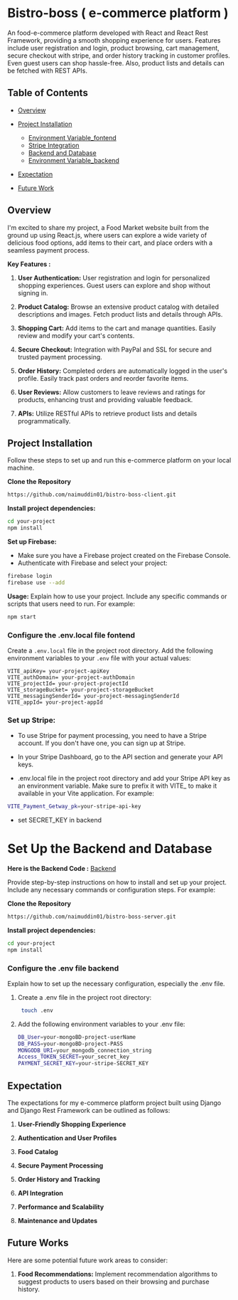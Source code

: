 # Bistro-boss ( e-commerce platform )

An food-e-commerce platform developed with React and React Rest Framework, providing a smooth shopping experience for users. Features include user registration and login, product browsing, cart management, secure checkout with stripe, and order history tracking in customer profiles. Even guest users can shop hassle-free. Also, product lists and details can be fetched with REST APIs.

## Table of Contents

- [Overview](#overview)
- [Project Installation](#project-installation)
  - [Environment Variable_fontend](#configure-the-env-file-fontend)
  - [Stripe Integration](#Set-up-Stripe)
  - [Backend and Database](#Set-Up-the-Backend-and-Database)
  - [Environment Variable_backend](#configure-the-env-file-backend)

- [Expectation](#expectation)
- [Future Work](#future-works)

## Overview

I'm excited to share my project, a Food Market website built from the ground up using React.js, where users can explore a wide variety of delicious food options, add items to their cart, and place orders with a seamless payment process.

**Key Features :**

1. **User Authentication:** User registration and login for personalized shopping experiences. Guest users can explore and shop without signing in.

2. **Product Catalog:** Browse an extensive product catalog with detailed descriptions and images. Fetch product lists and details through APIs.

3. **Shopping Cart:** Add items to the cart and manage quantities. Easily review and modify your cart's contents.

4. **Secure Checkout:** Integration with PayPal and SSL for secure and trusted payment processing.

5. **Order History:** Completed orders are automatically logged in the user's profile. Easily track past orders and reorder favorite items.

6. **User Reviews:** Allow customers to leave reviews and ratings for products, enhancing trust and providing valuable feedback.

7. **APIs:** Utilize RESTful APIs to retrieve product lists and details programmatically.

## Project Installation

Follow these steps to set up and run this e-commerce platform on your local machine.

**Clone the Repository**

```bash
https://github.com/naimuddin01/bistro-boss-client.git
```

**Install project dependencies:**

```bash
cd your-project
npm install
```

**Set up Firebase:**
- Make sure you have a Firebase project created on the Firebase Console.
- Authenticate with Firebase and select your project:
```bash
firebase login
firebase use --add
```

**Usage:**
Explain how to use your project. Include any specific commands or scripts that users need to run. For example:
```bash
npm start
```

### Configure the .env.local file fontend

Create a `.env.local` file in the project root directory. Add the following environment variables to your `.env` file with your actual values:

```
VITE_apiKey= your-project-apiKey
VITE_authDomain= your-project-authDomain
VITE_projectId= your-project-projectId
VITE_storageBucket= your-project-storageBucket
VITE_messagingSenderId= your-project-messagingSenderId
VITE_appId= your-project-appId
```

### Set up Stripe:
- To use Stripe for payment processing, you need to have a Stripe account. If you don't have one, you can sign up at Stripe.

- In your Stripe Dashboard, go to the API section and generate your API keys.

- .env.local file in the project root directory and add your Stripe API key as an environment variable. Make sure to prefix it with VITE_ to make it available in your Vite application. For example:

```bash
VITE_Payment_Getway_pk=your-stripe-api-key
```
- set SECRET_KEY in backend 

# **Set Up the Backend and Database**
**Here is the Backend Code :** [Backend](https://github.com/naimuddin01/bistro-boss-server) 

Provide step-by-step instructions on how to install and set up your project. Include any necessary commands or configuration steps. For example:

**Clone the Repository**
```bash
https://github.com/naimuddin01/bistro-boss-server.git
```

**Install project dependencies:**
```bash
cd your-project
npm install
```

### Configure the .env file backend

Explain how to set up the necessary configuration, especially the .env file.
1. Create a .env file in the project root directory:
   ```bash
    touch .env
   ```
2. Add the following environment variables to your .env file:
    ```bash
    DB_User=your-mongoBD-project-userName
    DB_PASS=your-mongoBD-project-PASS
    MONGODB_URI=your_mongodb_connection_string
    Access_TOKEN_SECRET=your_secret_key
    PAYMENT_SECRET_KEY=your-stripe-SECRET_KEY
   ```
    
## Expectation

The expectations for my e-commerce platform project built using Django and Django Rest Framework can be outlined as follows:

1. **User-Friendly Shopping Experience**

2. **Authentication and User Profiles**

3. **Food Catalog**

4. **Secure Payment Processing**

5. **Order History and Tracking**

6. **API Integration**

7. **Performance and Scalability**

8. **Maintenance and Updates**

## Future Works

Here are some potential future work areas to consider:

1. **Food Recommendations:** Implement recommendation algorithms to suggest products to users based on their browsing and purchase history.
